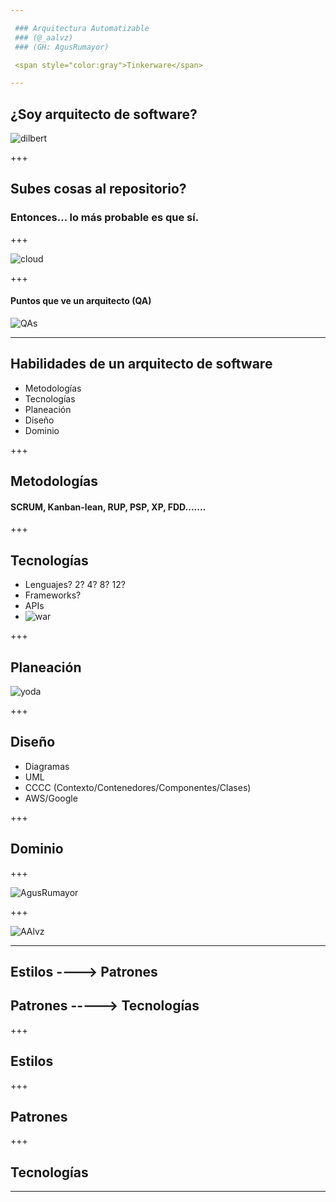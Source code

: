 ```yaml
---

 ### Arquitectura Automatizable
 ### (@_aalvz)
 ### (GH: AgusRumayor)

 <span style="color:gray">Tinkerware</span>

---
```


## ¿Soy arquitecto de software?
![dilbert](assets/dilbert_sw_arq.gif)

+++

## Subes cosas al repositorio?
### Entonces... lo más probable es que sí.

+++

![cloud](assets/arq_cloud.png)

+++

#### Puntos que ve un arquitecto (QA)
![QAs](assets/QAs.png)

---

## Habilidades de un arquitecto de software

* Metodologías
* Tecnologías
* Planeación
* Diseño
* Dominio

+++

## Metodologías
#### SCRUM, Kanban-lean, RUP, PSP, XP, FDD.......


+++

## Tecnologías
* Lenguajes? 2? 4? 8? 12?
* Frameworks?
* APIs
* ![war](assets/War_hammer.jpg)

+++

## Planeación
![yoda](assets/yoda.jpg)

+++

## Diseño
* Diagramas
* UML
* CCCC (Contexto/Contenedores/Componentes/Clases)
* AWS/Google

+++

## Dominio

+++

![AgusRumayor](assets/chart_AgusRumayor.png)

+++

![AAlvz](assets/chartAalvz.png)

---

## Estilos ----> Patrones
## Patrones -----> Tecnologías

+++

## Estilos

+++

## Patrones

+++

## Tecnologías

---


